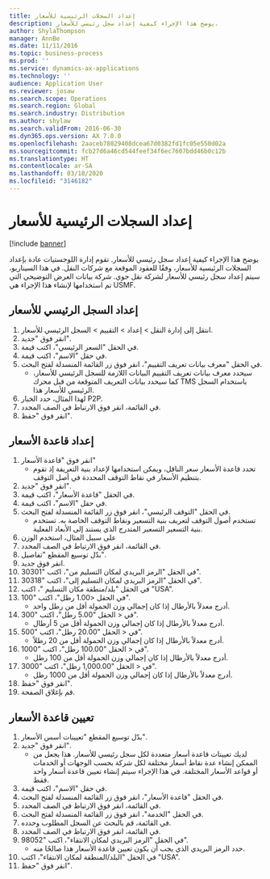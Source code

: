 ```yaml
---
title: إعداد السجلات الرئيسية للأسعار
description: يوضح هذا الإجراء كيفية إعداد سجل رئيسي للأسعار.
author: ShylaThompson
manager: AnnBe
ms.date: 11/11/2016
ms.topic: business-process
ms.prod: ''
ms.service: dynamics-ax-applications
ms.technology: ''
audience: Application User
ms.reviewer: josaw
ms.search.scope: Operations
ms.search.region: Global
ms.search.industry: Distribution
ms.author: shylaw
ms.search.validFrom: 2016-06-30
ms.dyn365.ops.version: AX 7.0.0
ms.openlocfilehash: 2aaceb78029408dcea67d0382fd1fc05e550d02a
ms.sourcegitcommit: fcb27d6a46cd544feef34f6ec7607bdd46b0c12b
ms.translationtype: HT
ms.contentlocale: ar-SA
ms.lasthandoff: 03/18/2020
ms.locfileid: "3146182"
---
```

# <a name="set-up-rate-masters"></a>إعداد السجلات الرئيسية للأسعار

[!include [banner](../../includes/banner.md)]

يوضح هذا الإجراء كيفية إعداد سجل رئيسي للأسعار. تقوم إدارة اللوجستيات عادة بإعداد السجلات الرئيسية للأسعار، وفقًا للعقود الموقعة مع شركات النقل. في هذا السيناريو، سيتم إعداد سجل رئيسي للأسعار لشركة نقل جوي. شركة بيانات العرض التوضيحي التي تم استخدامها لإنشاء هذا الإجراء هي USMF.


## <a name="set-up-rate-master"></a>إعداد السجل الرئيسي للأسعار‬
1. انتقل إلى إدارة النقل > إعداد > التقييم‬ > السجل الرئيسي للأسعار.
2. انقر فوق "جديد".
3. في الحقل "السعر الرئيسي‬"، اكتب قيمة.
4. في حقل "الاسم"، اكتب قيمة.
5. في الحقل "معرف بيانات تعريف التقييم‬"، انقر فوق زر القائمة المنسدلة لفتح البحث.
    * سيحدد معرف بيانات تعريف التقييم‬ البيانات اللازمة للسجل الرئيسي للأسعار‬، كما سيحدد بيانات التعريف المتوقعة من قبل محرك TMS باستخدام السجل الرئيسي للأسعار هذا.  
6. لهذا المثال، حدد الخيار P2P.
7. في القائمة، انقر فوق الارتباط في الصف المحدد.
8. انقر فوق "حفظ".

## <a name="set-up-rate-base"></a>إعداد قاعدة الأسعار
1. انقر فوق "قاعدة الأسعار‬"
    * تحدد قاعدة الأسعار سعر الناقل، ويمكن استخدامها لإعداد بنية التعريفة إذ تقوم بتنظيم الأسعار في نقاط التوقف المحددة في أصل التوقف‬.  
2. انقر فوق "جديد".
3. في الحقل "قاعدة الأسعار‬"، اكتب قيمة.
4. في حقل "الاسم"، اكتب قيمة.
5. في الحقل "التوقف الرئيسي‬"، انقر فوق زر القائمة المنسدلة لفتح البحث.
    * تستخدم أصول التوقف لتعريف بنية التسعير ونقاط التوقف الخاصة به. تستخدم بنية التسعير التسعير المتدرج الذي يستند إلى الأبعاد الفعلية.  
6. على سبيل المثال، استخدم الوزن
7. في القائمة، انقر فوق الارتباط في الصف المحدد.
8. بدّل توسيع المقطع "تفاصيل".
9. انقر فوق جديد.
10. في الحقل "الرمز البريدي لمكان التسليم من‬"، اكتب "30301".
11. في الحقل "الرمز البريدي لمكان التسليم إلى‬"، اكتب "30318".
12. في الحقل "بلد/منطقة مكان التسليم "، اكتب "USA".
13. في الحقل <1.00 رطل"، اكتب "100".
    * أدرج معدلاً بالأرطال إذا كان إجمالي وزن الحمولة أقل من رطل واحد.  
14. في < الحقل "5.00 رطل"، اكتب "300".
    * أدرج معدلاً بالأرطال إذا كان إجمالي وزن الحمولة أقل من 5 أرطال.  
15. في < الحقل "20.00 رطل"، اكتب "500".
    * أدرج معدلاً بالأرطال إذا كان إجمالي وزن الحمولة أقل من 20 رطلاً.  
16. في < الحقل "100.00 رطل"، اكتب "1000".
    * أدرج معدلاً بالأرطال إذا كان إجمالي وزن الحمولة أقل من 100 رطل.  
17. في < الحقل "1,000.00 رطل"، اكتب "3000".
    * أدرج معدلاً بالأرطال إذا كان إجمالي وزن الحمولة أقل من 1000 رطل.  
18. انقر فوق "حفظ".
19. قم بإغلاق الصفحة.

## <a name="assign-rate-base"></a>تعيين قاعدة الأسعار
1. بدّل توسيع المقطع "تعيينات أسس الأسعار‬".
2. انقر فوق "جديد".
    * لديك تعيينات قاعدة أسعار متعددة لكل سجل رئيسي للأسعار. هذا يجعل من الممكن إنشاء عدة نقاط أسعار مختلفة لكل شركة بحسب الوجهات أو الخدمات أو قواعد الأسعار المختلفة. في هذا الإجراء سيتم إنشاء تعيين قاعدة أسعار واحد فقط.  
3. في حقل "الاسم"، اكتب قيمة.
4. في الحقل "قاعدة الأسعار"، انقر فوق زر القائمة المنسدلة لفتح البحث.‬
5. في القائمة، انقر فوق الارتباط في الصف المحدد.
6. في الحقل "الخدمة"، انقر فوق زر القائمة المنسدلة لفتح البحث.
7. في القائمة، قم بالبحث عن السجل المطلوب وحدده.
8. في القائمة، انقر فوق الارتباط في الصف المحدد.
9. في الحقل "الرمز البريدي لمكان الانتقاء‬"، اكتب "98052".
    * حدد الرمز البريدي الذي يجب أن يكون تعيين قاعدة الأسعار هذا صالحًا منه.    
10. في الحقل "البلد/المنطقة لمكان الانتقاء"، اكتب "USA".
11. انقر فوق "حفظ".


